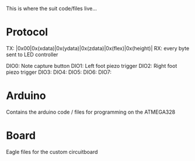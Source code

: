 This is where the suit code/files live...

Protocol
========
TX: |0x00|0x(xdata)|0x(ydata)|0x(zdata)|0x(flex)|0x(height)|
RX: every byte sent to LED controller

DIO0: Note capture button
DIO1: Left foot piezo trigger
DIO2: Right foot piezo trigger
DIO3: 
DIO4:
DIO5:
DIO6:
DIO7:

Arduino
=======
Contains the arduino code / files for programming on the ATMEGA328

Board
=======
Eagle files for the custom circuitboard

